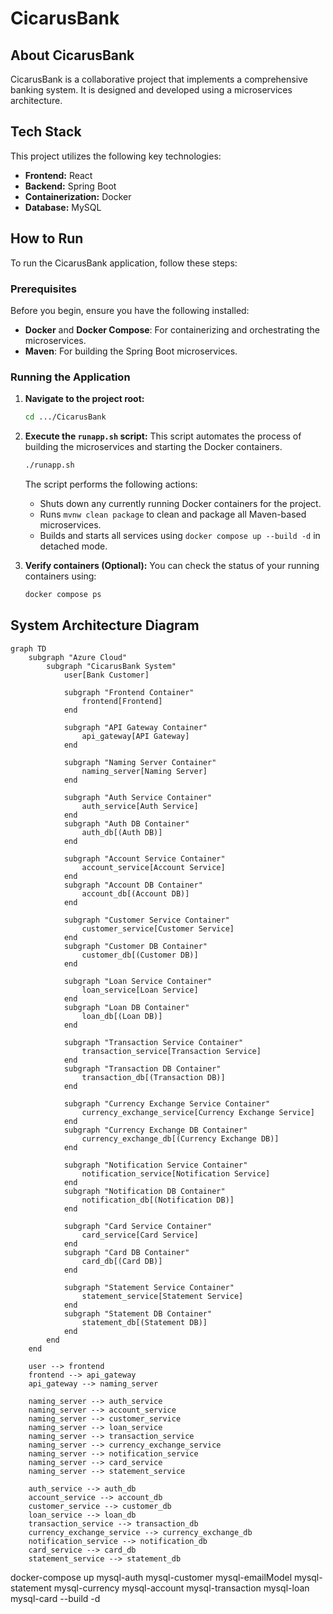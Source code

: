 # CicarusBank

## About CicarusBank
CicarusBank is a collaborative project that implements a comprehensive banking system. It is designed and developed 
using a  microservices architecture.

## Tech Stack
This project utilizes the following key technologies:

*   **Frontend:** React
*   **Backend:** Spring Boot
*   **Containerization:** Docker
*   **Database:** MySQL


## How to Run

To run the CicarusBank application, follow these steps:

### Prerequisites
Before you begin, ensure you have the following installed:
*   **Docker** and **Docker Compose**: For containerizing and orchestrating the microservices.
*   **Maven**: For building the Spring Boot microservices.

### Running the Application

1.  **Navigate to the project root:**
    ```bash
    cd .../CicarusBank
    ```

2.  **Execute the `runapp.sh` script:**
    This script automates the process of building the microservices and starting the Docker containers.
    ```bash
    ./runapp.sh
    ```

    The script performs the following actions:
    *   Shuts down any currently running Docker containers for the project.
    *   Runs `mvnw clean package` to clean and package all Maven-based microservices.
    *   Builds and starts all services using `docker compose up --build -d` in detached mode.

3.  **Verify containers (Optional):**
    You can check the status of your running containers using:
    ```bash
    docker compose ps
    ```

## System Architecture Diagram
```mermaid
graph TD
    subgraph "Azure Cloud"
        subgraph "CicarusBank System"
            user[Bank Customer]

            subgraph "Frontend Container"
                frontend[Frontend]
            end

            subgraph "API Gateway Container"
                api_gateway[API Gateway]
            end

            subgraph "Naming Server Container"
                naming_server[Naming Server]
            end

            subgraph "Auth Service Container"
                auth_service[Auth Service]
            end
            subgraph "Auth DB Container"
                auth_db[(Auth DB)]
            end

            subgraph "Account Service Container"
                account_service[Account Service]
            end
            subgraph "Account DB Container"
                account_db[(Account DB)]
            end

            subgraph "Customer Service Container"
                customer_service[Customer Service]
            end
            subgraph "Customer DB Container"
                customer_db[(Customer DB)]
            end

            subgraph "Loan Service Container"
                loan_service[Loan Service]
            end
            subgraph "Loan DB Container"
                loan_db[(Loan DB)]
            end

            subgraph "Transaction Service Container"
                transaction_service[Transaction Service]
            end
            subgraph "Transaction DB Container"
                transaction_db[(Transaction DB)]
            end

            subgraph "Currency Exchange Service Container"
                currency_exchange_service[Currency Exchange Service]
            end
            subgraph "Currency Exchange DB Container"
                currency_exchange_db[(Currency Exchange DB)]
            end

            subgraph "Notification Service Container"
                notification_service[Notification Service]
            end
            subgraph "Notification DB Container"
                notification_db[(Notification DB)]
            end

            subgraph "Card Service Container"
                card_service[Card Service]
            end
            subgraph "Card DB Container"
                card_db[(Card DB)]
            end

            subgraph "Statement Service Container"
                statement_service[Statement Service]
            end
            subgraph "Statement DB Container"
                statement_db[(Statement DB)]
            end
        end
    end

    user --> frontend
    frontend --> api_gateway
    api_gateway --> naming_server

    naming_server --> auth_service
    naming_server --> account_service
    naming_server --> customer_service
    naming_server --> loan_service
    naming_server --> transaction_service
    naming_server --> currency_exchange_service
    naming_server --> notification_service
    naming_server --> card_service
    naming_server --> statement_service

    auth_service --> auth_db
    account_service --> account_db
    customer_service --> customer_db
    loan_service --> loan_db
    transaction_service --> transaction_db
    currency_exchange_service --> currency_exchange_db
    notification_service --> notification_db
    card_service --> card_db
    statement_service --> statement_db
```
docker-compose up mysql-auth mysql-customer mysql-emailModel mysql-statement mysql-currency mysql-account mysql-transaction mysql-loan mysql-card --build -d
